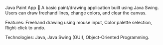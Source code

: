Java Paint App 🎨
A basic paint/drawing application built using Java Swing.
Users can draw freehand lines, change colors, and clear the canvas.

Features: 
Freehand drawing using mouse input,
Color palette selection,
Right-click to undo.

Technologies: 
Java,
Java Swing (GUI),
Object-Oriented Programming.
